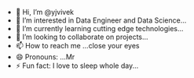 - 👋 Hi, I’m @yjvivek
- 👀 I’m interested in Data Engineer and Data Science...
- 🌱 I’m currently learning cutting edge technologies...
- 💞️ I’m looking to collaborate on projects...
- 📫 How to reach me ...close your eyes
- 😄 Pronouns: ...Mr
- ⚡ Fun fact: I love to sleep whole day...

<!---
yjvivek/yjvivek is a ✨ special ✨ repository because its `README.md` (this file) appears on your GitHub profile.
You can click the Preview link to take a look at your changes.
--->
